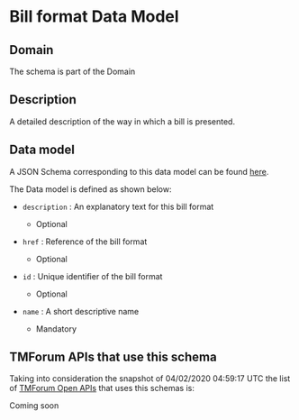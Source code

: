 # Bill format Data Model

## Domain

The  schema is part of the  Domain

## Description

A detailed description of the way in which a bill is presented.

## Data model

A JSON Schema corresponding to this data model can be found
[here](https://github.com/tmforum-rand/schemas/blob/candidates/Customer/BillFormat.schema.json).

The Data model is defined as shown below:

- `description` : An explanatory text for this bill format

  - Optional


- `href` : Reference of the bill format

  - Optional


- `id` : Unique identifier of the bill format

  - Optional


- `name` : A short descriptive name

  - Mandatory






## TMForum APIs that use this schema

Taking into consideration the snapshot of 04/02/2020 04:59:17 UTC the list of [TMForum Open APIs](https://www.tmforum.org/open-apis/) that uses this schemas is:

Coming soon